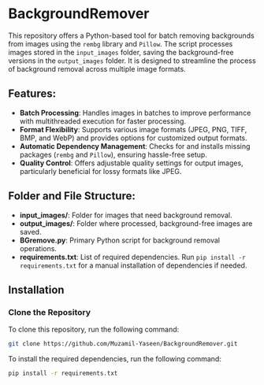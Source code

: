 # BackgroundRemover

This repository offers a Python-based tool for batch removing backgrounds from images using the `rembg` library and `Pillow`. The script processes images stored in the `input_images` folder, saving the background-free versions in the `output_images` folder. It is designed to streamline the process of background removal across multiple image formats.

## Features:
- **Batch Processing**: Handles images in batches to improve performance with multithreaded execution for faster processing.
- **Format Flexibility**: Supports various image formats (JPEG, PNG, TIFF, BMP, and WebP) and provides options for customized output formats.
- **Automatic Dependency Management**: Checks for and installs missing packages (`rembg` and `Pillow`), ensuring hassle-free setup.
- **Quality Control**: Offers adjustable quality settings for output images, particularly beneficial for lossy formats like JPEG.

## Folder and File Structure:
- **input_images/**: Folder for images that need background removal.
- **output_images/**: Folder where processed, background-free images are saved.
- **BGremove.py**: Primary Python script for background removal operations.
- **requirements.txt**: List of required dependencies. Run `pip install -r requirements.txt` for a manual installation of dependencies if needed.

## Installation

### Clone the Repository

To clone this repository, run the following command:

```bash
git clone https://github.com/Muzamil-Yaseen/BackgroundRemover.git

```
To install the required dependencies, run the following command:

```bash
pip install -r requirements.txt

```


